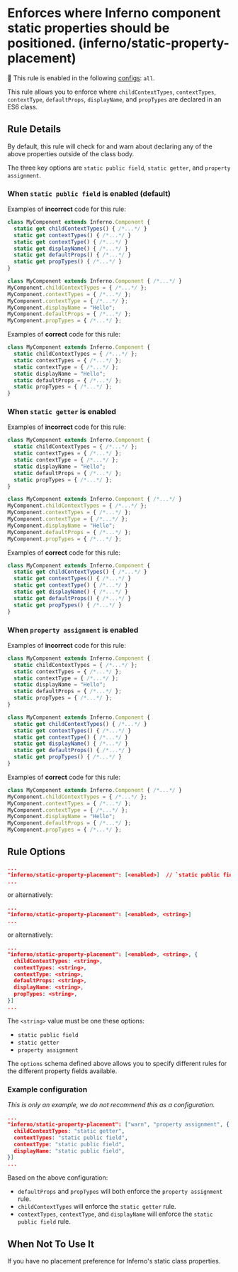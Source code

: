 # Enforces where Inferno component static properties should be positioned. (inferno/static-property-placement)

💼 This rule is enabled in the following [configs](https://github.com/infernojs/eslint-plugin-inferno#shareable-configurations): `all`.

This rule allows you to enforce where `childContextTypes`, `contextTypes`, `contextType`, `defaultProps`, `displayName`,
and `propTypes` are declared in an ES6 class.

## Rule Details

By default, this rule will check for and warn about declaring any of the above properties outside of the class body.

The three key options are `static public field`, `static getter`, and `property assignment`.

### When `static public field` is enabled (default)

Examples of **incorrect** code for this rule:

```js
class MyComponent extends Inferno.Component {
  static get childContextTypes() { /*...*/ }
  static get contextTypes() { /*...*/ }
  static get contextType() { /*...*/ }
  static get displayName() { /*...*/ }
  static get defaultProps() { /*...*/ }
  static get propTypes() { /*...*/ }
}
```

```js
class MyComponent extends Inferno.Component { /*...*/ }
MyComponent.childContextTypes = { /*...*/ };
MyComponent.contextTypes = { /*...*/ };
MyComponent.contextType = { /*...*/ };
MyComponent.displayName = "Hello";
MyComponent.defaultProps = { /*...*/ };
MyComponent.propTypes = { /*...*/ };
```

Examples of **correct** code for this rule:

```js
class MyComponent extends Inferno.Component {
  static childContextTypes = { /*...*/ };
  static contextTypes = { /*...*/ };
  static contextType = { /*...*/ };
  static displayName = "Hello";
  static defaultProps = { /*...*/ };
  static propTypes = { /*...*/ };
}
```

### When `static getter` is enabled

Examples of **incorrect** code for this rule:

```js
class MyComponent extends Inferno.Component {
  static childContextTypes = { /*...*/ };
  static contextTypes = { /*...*/ };
  static contextType = { /*...*/ };
  static displayName = "Hello";
  static defaultProps = { /*...*/ };
  static propTypes = { /*...*/ };
}
```

```js
class MyComponent extends Inferno.Component { /*...*/ }
MyComponent.childContextTypes = { /*...*/ };
MyComponent.contextTypes = { /*...*/ };
MyComponent.contextType = { /*...*/ };
MyComponent.displayName = "Hello";
MyComponent.defaultProps = { /*...*/ };
MyComponent.propTypes = { /*...*/ };
```

Examples of **correct** code for this rule:

```js
class MyComponent extends Inferno.Component {
  static get childContextTypes() { /*...*/ }
  static get contextTypes() { /*...*/ }
  static get contextType() { /*...*/ }
  static get displayName() { /*...*/ }
  static get defaultProps() { /*...*/ }
  static get propTypes() { /*...*/ }
}
```

### When `property assignment` is enabled

Examples of **incorrect** code for this rule:

```js
class MyComponent extends Inferno.Component {
  static childContextTypes = { /*...*/ };
  static contextTypes = { /*...*/ };
  static contextType = { /*...*/ };
  static displayName = "Hello";
  static defaultProps = { /*...*/ };
  static propTypes = { /*...*/ };
}
```

```js
class MyComponent extends Inferno.Component {
  static get childContextTypes() { /*...*/ }
  static get contextTypes() { /*...*/ }
  static get contextType() { /*...*/ }
  static get displayName() { /*...*/ }
  static get defaultProps() { /*...*/ }
  static get propTypes() { /*...*/ }
}
```

Examples of **correct** code for this rule:

```js
class MyComponent extends Inferno.Component { /*...*/ }
MyComponent.childContextTypes = { /*...*/ };
MyComponent.contextTypes = { /*...*/ };
MyComponent.contextType = { /*...*/ };
MyComponent.displayName = "Hello";
MyComponent.defaultProps = { /*...*/ };
MyComponent.propTypes = { /*...*/ };
```

## Rule Options

```json
...
"inferno/static-property-placement": [<enabled>]  // `static public field` enabled
...
```

or alternatively:

```json
...
"inferno/static-property-placement": [<enabled>, <string>]
...
```

or alternatively:

```json
...
"inferno/static-property-placement": [<enabled>, <string>, {
  childContextTypes: <string>,
  contextTypes: <string>,
  contextType: <string>,
  defaultProps: <string>,
  displayName: <string>,
  propTypes: <string>,
}]
...
```

The `<string>` value must be one these options:

- `static public field`
- `static getter`
- `property assignment`

The `options` schema defined above allows you to specify different rules for the different property fields available.

### Example configuration

_This is only an example, we do not recommend this as a configuration._

```json
...
"inferno/static-property-placement": ["warn", "property assignment", {
  childContextTypes: "static getter",
  contextTypes: "static public field",
  contextType: "static public field",
  displayName: "static public field",
}]
...
```

Based on the above configuration:

- `defaultProps` and `propTypes` will both enforce the `property assignment` rule.
- `childContextTypes` will enforce the `static getter` rule.
- `contextTypes`, `contextType`, and `displayName` will  enforce the `static public field` rule.

## When Not To Use It

If you have no placement preference for Inferno's static class properties.
